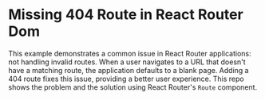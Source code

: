 # Missing 404 Route in React Router Dom

This example demonstrates a common issue in React Router applications:  not handling invalid routes.  When a user navigates to a URL that doesn't have a matching route, the application defaults to a blank page.  Adding a 404 route fixes this issue, providing a better user experience.  This repo shows the problem and the solution using React Router's `Route` component.